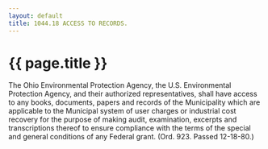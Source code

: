 ```yaml
---
layout: default 
title: 1044.18 ACCESS TO RECORDS.
---
```


{{ page.title }}
================

The Ohio Environmental Protection Agency, the U.S. Environmental
Protection Agency, and their authorized representatives, shall have
access to any books, documents, papers and records of the Municipality
which are applicable to the Municipal system of user charges or
industrial cost recovery for the purpose of making audit, examination,
excerpts and transcriptions thereof to ensure compliance with the terms
of the special and general conditions of any Federal grant. (Ord. 923.
Passed 12-18-80.)
